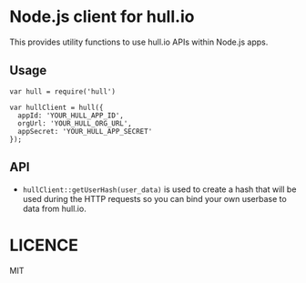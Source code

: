 # Node.js client for hull.io

This provides utility functions to use hull.io APIs within Node.js apps.

## Usage

```
var hull = require('hull')

var hullClient = hull({
  appId: 'YOUR_HULL_APP_ID',
  orgUrl: 'YOUR_HULL_ORG_URL',
  appSecret: 'YOUR_HULL_APP_SECRET'
});
```

## API

* `hullClient::getUserHash(user_data)` is used to create a hash that will be used during the HTTP requests so you can bind your own userbase
    to data from hull.io.

# LICENCE

MIT
